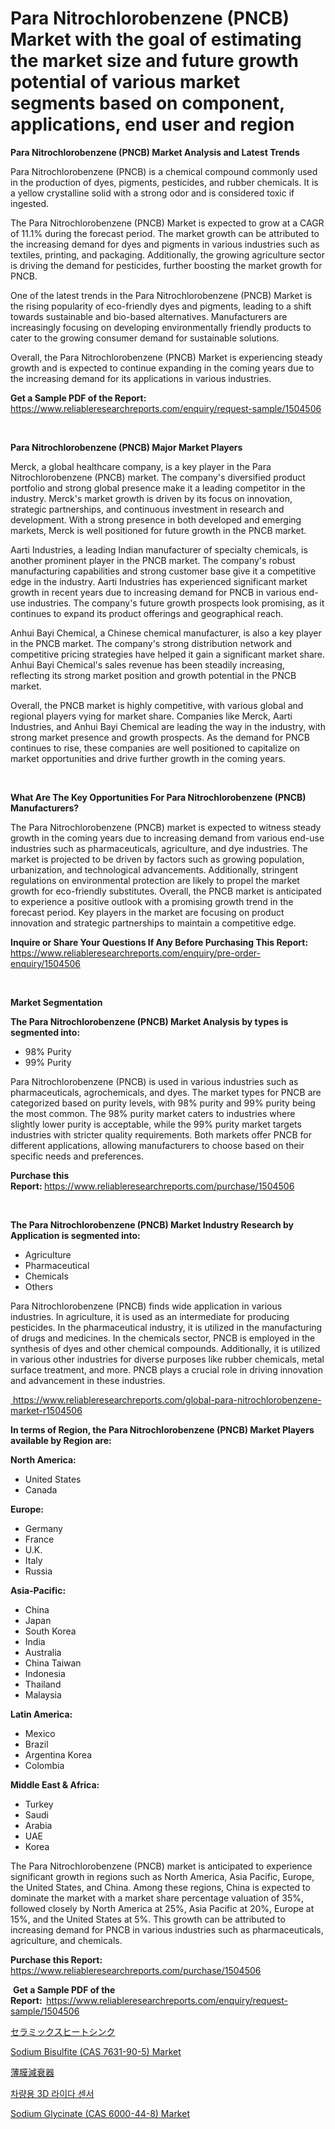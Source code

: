 <p><h1>Para Nitrochlorobenzene (PNCB) Market with the goal of estimating the market size and future growth potential of various market segments based on component, applications, end user and region</h1></p><p><strong>Para Nitrochlorobenzene (PNCB) Market Analysis and Latest Trends</strong></p>
<p><p>Para Nitrochlorobenzene (PNCB) is a chemical compound commonly used in the production of dyes, pigments, pesticides, and rubber chemicals. It is a yellow crystalline solid with a strong odor and is considered toxic if ingested. </p><p>The Para Nitrochlorobenzene (PNCB) Market is expected to grow at a CAGR of 11.1% during the forecast period. The market growth can be attributed to the increasing demand for dyes and pigments in various industries such as textiles, printing, and packaging. Additionally, the growing agriculture sector is driving the demand for pesticides, further boosting the market growth for PNCB.</p><p>One of the latest trends in the Para Nitrochlorobenzene (PNCB) Market is the rising popularity of eco-friendly dyes and pigments, leading to a shift towards sustainable and bio-based alternatives. Manufacturers are increasingly focusing on developing environmentally friendly products to cater to the growing consumer demand for sustainable solutions.</p><p>Overall, the Para Nitrochlorobenzene (PNCB) Market is experiencing steady growth and is expected to continue expanding in the coming years due to the increasing demand for its applications in various industries.</p></p>
<p><strong>Get a Sample PDF of the Report:&nbsp;</strong> <a href="https://www.reliableresearchreports.com/enquiry/request-sample/1504506">https://www.reliableresearchreports.com/enquiry/request-sample/1504506</a></p>
<p>&nbsp;</p>
<p><strong>Para Nitrochlorobenzene (PNCB) Major Market Players</strong></p>
<p><p>Merck, a global healthcare company, is a key player in the Para Nitrochlorobenzene (PNCB) market. The company's diversified product portfolio and strong global presence make it a leading competitor in the industry. Merck's market growth is driven by its focus on innovation, strategic partnerships, and continuous investment in research and development. With a strong presence in both developed and emerging markets, Merck is well positioned for future growth in the PNCB market.</p><p>Aarti Industries, a leading Indian manufacturer of specialty chemicals, is another prominent player in the PNCB market. The company's robust manufacturing capabilities and strong customer base give it a competitive edge in the industry. Aarti Industries has experienced significant market growth in recent years due to increasing demand for PNCB in various end-use industries. The company's future growth prospects look promising, as it continues to expand its product offerings and geographical reach.</p><p>Anhui Bayi Chemical, a Chinese chemical manufacturer, is also a key player in the PNCB market. The company's strong distribution network and competitive pricing strategies have helped it gain a significant market share. Anhui Bayi Chemical's sales revenue has been steadily increasing, reflecting its strong market position and growth potential in the PNCB market.</p><p>Overall, the PNCB market is highly competitive, with various global and regional players vying for market share. Companies like Merck, Aarti Industries, and Anhui Bayi Chemical are leading the way in the industry, with strong market presence and growth prospects. As the demand for PNCB continues to rise, these companies are well positioned to capitalize on market opportunities and drive further growth in the coming years.</p></p>
<p>&nbsp;</p>
<p><strong>What Are The Key Opportunities For Para Nitrochlorobenzene (PNCB) Manufacturers?</strong></p>
<p><p>The Para Nitrochlorobenzene (PNCB) market is expected to witness steady growth in the coming years due to increasing demand from various end-use industries such as pharmaceuticals, agriculture, and dye industries. The market is projected to be driven by factors such as growing population, urbanization, and technological advancements. Additionally, stringent regulations on environmental protection are likely to propel the market growth for eco-friendly substitutes. Overall, the PNCB market is anticipated to experience a positive outlook with a promising growth trend in the forecast period. Key players in the market are focusing on product innovation and strategic partnerships to maintain a competitive edge.</p></p>
<p><strong>Inquire or Share Your Questions If Any Before Purchasing This Report:</strong> <a href="https://www.reliableresearchreports.com/enquiry/pre-order-enquiry/1504506">https://www.reliableresearchreports.com/enquiry/pre-order-enquiry/1504506</a></p>
<p>&nbsp;</p>
<p><strong>Market Segmentation</strong></p>
<p><strong>The Para Nitrochlorobenzene (PNCB) Market Analysis by types is segmented into:</strong></p>
<p><ul><li>98% Purity</li><li>99% Purity</li></ul></p>
<p><p>Para Nitrochlorobenzene (PNCB) is used in various industries such as pharmaceuticals, agrochemicals, and dyes. The market types for PNCB are categorized based on purity levels, with 98% purity and 99% purity being the most common. The 98% purity market caters to industries where slightly lower purity is acceptable, while the 99% purity market targets industries with stricter quality requirements. Both markets offer PNCB for different applications, allowing manufacturers to choose based on their specific needs and preferences.</p></p>
<p><strong>Purchase this Report:&nbsp;</strong><a href="https://www.reliableresearchreports.com/purchase/1504506">https://www.reliableresearchreports.com/purchase/1504506</a></p>
<p>&nbsp;</p>
<p><strong>The Para Nitrochlorobenzene (PNCB) Market Industry Research by Application is segmented into:</strong></p>
<p><ul><li>Agriculture</li><li>Pharmaceutical</li><li>Chemicals</li><li>Others</li></ul></p>
<p><p>Para Nitrochlorobenzene (PNCB) finds wide application in various industries. In agriculture, it is used as an intermediate for producing pesticides. In the pharmaceutical industry, it is utilized in the manufacturing of drugs and medicines. In the chemicals sector, PNCB is employed in the synthesis of dyes and other chemical compounds. Additionally, it is utilized in various other industries for diverse purposes like rubber chemicals, metal surface treatment, and more. PNCB plays a crucial role in driving innovation and advancement in these industries.</p></p>
<p><a href="https://www.reliableresearchreports.com/global-para-nitrochlorobenzene-market-r1504506">&nbsp;https://www.reliableresearchreports.com/global-para-nitrochlorobenzene-market-r1504506</a></p>
<p><strong>In terms of Region, the Para Nitrochlorobenzene (PNCB) Market Players available by Region are:</strong></p>
<p>
    <p> <strong> North America: </strong>
        <ul>
            <li>United States</li>
            <li>Canada</li>
        </ul>
        </p> 
    <p> <strong> Europe: </strong>
        <ul>
            <li>Germany</li>
            <li>France</li>
            <li>U.K.</li>
            <li>Italy</li>
            <li>Russia</li>
        </ul>
        </p> 
    <p> <strong> Asia-Pacific: </strong>
        <ul>
            <li>China</li>
            <li>Japan</li>
            <li>South Korea</li>
            <li>India</li>
            <li>Australia</li>
            <li>China Taiwan</li>
            <li>Indonesia</li>
            <li>Thailand</li>
            <li>Malaysia</li>
        </ul>
        </p> 
    <p> <strong> Latin America: </strong>
        <ul>
            <li>Mexico</li>
            <li>Brazil</li>
            <li>Argentina Korea</li>
            <li>Colombia</li>
        </ul>
        </p> 
    <p> <strong> Middle East & Africa: </strong>
        <ul>
            <li>Turkey</li>
            <li>Saudi</li>
            <li>Arabia</li>
            <li>UAE</li>
            <li>Korea</li>
        </ul>
    </p>
    </p>
<p><p>The Para Nitrochlorobenzene (PNCB) market is anticipated to experience significant growth in regions such as North America, Asia Pacific, Europe, the United States, and China. Among these regions, China is expected to dominate the market with a market share percentage valuation of 35%, followed closely by North America at 25%, Asia Pacific at 20%, Europe at 15%, and the United States at 5%. This growth can be attributed to increasing demand for PNCB in various industries such as pharmaceuticals, agriculture, and chemicals.</p></p>
<p><strong>Purchase this Report: </strong><a href="https://www.reliableresearchreports.com/purchase/1504506">https://www.reliableresearchreports.com/purchase/1504506</a></p>
<p>&nbsp;<strong>Get a Sample PDF of the Report:&nbsp;&nbsp;</strong><a href="https://www.reliableresearchreports.com/enquiry/request-sample/1504506">https://www.reliableresearchreports.com/enquiry/request-sample/1504506</a></p>
<p><strong></strong></p>
<p><p><a href="https://github.com/dawson566/Market-Research-Report-List-1/blob/main/2933844136408.md">セラミックスヒートシンク</a></p><p><a href="https://github.com/claudianurdin/Market-Research-Report-List-1/blob/main/sodium-bisulfite-cas-7631-90-5-market.md">Sodium Bisulfite (CAS 7631-90-5) Market</a></p><p><a href="https://github.com/DeonBoer2023/Market-Research-Report-List-1/blob/main/1920360136409.md">薄膜減衰器</a></p><p><a href="https://github.com/CliftonFisher9067/Market-Research-Report-List-2/blob/main/9289607141943.md">차량용 3D 라이다 센서</a></p><p><a href="https://github.com/mabenkhyari11/Market-Research-Report-List-1/blob/main/sodium-glycinate-cas-6000-44-8-market.md">Sodium Glycinate (CAS 6000-44-8) Market</a></p></p>